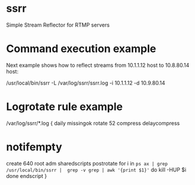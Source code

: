 ssrr
====

Simple Stream Reflector for RTMP servers

Command execution example
=========================

Next example shows how to reflect streams from 10.1.1.12 host to
10.8.80.14 host:

 /usr/local/bin/ssrr  -L /var/log/ssrr/ssrr.log -i  10.1.1.12 -d 10.9.80.14


Logrotate rule example
======================

/var/log/ssrr/*.log {
  daily
  missingok
  rotate 52
  compress
  delaycompress
  # notifempty
  create 640 root adm
  sharedscripts
  postrotate
    for i in `ps ax | grep /usr/local/bin/ssrr |  grep -v grep | awk '{print $1}'`
    do
      kill -HUP $i
    done
  endscript
}


